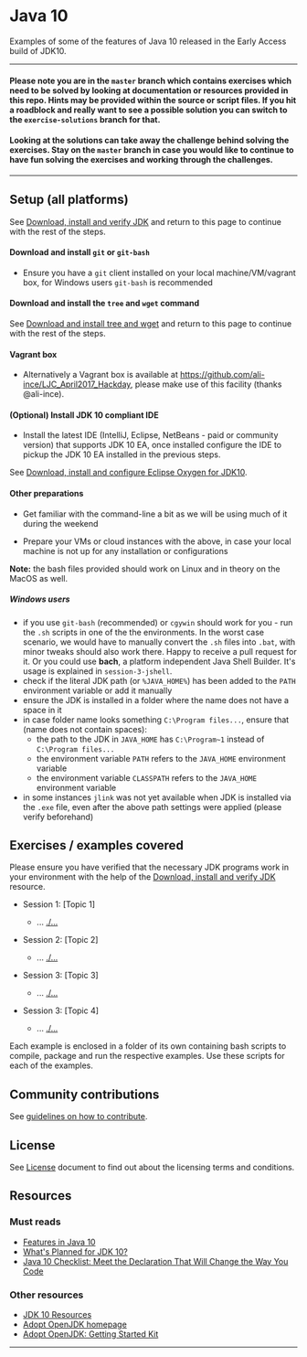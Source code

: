 # Java 10

Examples of some of the features of Java 10 released in the Early Access build of JDK10.

___


####   Please note you are in the `master` branch which contains exercises which need to be solved by looking at documentation or resources provided in this repo. Hints may be provided within the source or script files. If you hit a roadblock and really want to see a possible solution you can switch to the `exercise-solutions` branch for that. 

####   Looking at the solutions can take away the challenge behind solving the exercises. Stay on the `master` branch in case you would like to continue to have fun solving the exercises and working through the challenges.

___

## Setup (all platforms)

See [Download, install and verify JDK](setupAndVerifyJDK.md) and return to this page to continue with the rest of the steps.
         
#### Download and install `git` or `git-bash`

- Ensure you have a `git` client installed on your local machine/VM/vagrant box, for Windows users `git-bash` is recommended 

#### Download and install the `tree` and `wget` command

See [Download and install tree and wget](setupTreeAndWget.md) and return to this page to continue with the rest of the steps.

#### Vagrant box

- Alternatively a Vagrant box is available at https://github.com/ali-ince/LJC_April2017_Hackday, please make use of this facility (thanks @ali-ince).

#### (Optional) Install JDK 10 compliant IDE

- Install the latest IDE (IntelliJ, Eclipse, NetBeans - paid or community version) that supports JDK 10 EA, once installed configure the IDE to pickup the JDK 10 EA installed in the previous steps.

See [Download, install and configure Eclipse Oxygen for JDK10](setupEclipseOxygen.md).

#### Other preparations

- Get familiar with the command-line a bit as we will be using much of it during the weekend

- Prepare your VMs or cloud instances with the above, in case your local machine is not up for any installation or configurations 

**Note:** the bash files provided should work on Linux and in theory on the MacOS as well.

##### Windows users

 - if you use `git-bash` (recommended) or `cgywin` should work for you - run the `.sh` scripts in one of the the environments. In the worst case scenario, we would have to manually convert the `.sh` files into `.bat`, with minor tweaks should also work there. Happy to receive a pull request for it. Or you could use **bach**, a platform independent Java Shell Builder. It's usage is explained in `session-3-jshell`.
 - check if the literal JDK path (or `%JAVA_HOME%`) has been added to the `PATH` environment variable or add it manually
 - ensure the JDK is installed in a folder where the name does not have a space in it 
 - in case folder name looks something `C:\Program files...`, ensure that (name does not contain spaces):
    - the path to the JDK in `JAVA_HOME` has `C:\Program~1` instead of `C:\Program files...`
    - the environment variable `PATH` refers to the `JAVA_HOME` environment variable
    - the environment variable `CLASSPATH` refers to the `JAVA_HOME` environment variable
 - in some instances `jlink` was not yet available when JDK is installed via the `.exe` file, even after the above path settings were applied (please verify beforehand)

## Exercises / examples covered

Please ensure you have verified that the necessary JDK programs work in your environment with the help of the [Download, install and verify JDK](setupAndVerifyJDK.md) resource. 

- Session 1: [Topic 1]
   - ... [./...](.../...)
   
- Session 2: [Topic 2]
   - ... [./...](.../...)

- Session 3: [Topic 3]
   - ... [./...](.../...)

- Session 3: [Topic 4]
   - ... [./...](.../...)
        
Each example is enclosed in a folder of its own containing bash scripts to compile, package and run the respective examples. Use these scripts for each of the examples.

## Community contributions

See [guidelines on how to contribute](CONTRIBUTING.md).

## License

See [License](LICENSE) document to find out about the licensing terms and conditions.

## Resources

### Must reads
- [Features in Java 10](https://dzone.com/articles/features-in-java-10)
- [What's Planned for JDK 10?](https://dzone.com/articles/whats-planned-for-jdk-10)
- [Java 10 Checklist: Meet the Declaration That Will Change the Way You Code](https://blog.takipi.com/java-10-checklist-meet-the-declaration-that-will-change-the-way-you-code/)

### Other resources
- [JDK 10 Resources](./Java-10-Resources.md)
- [Adopt OpenJDK homepage](https://adoptopenjdk.java.net/)
- [Adopt OpenJDK: Getting Started Kit](http://bit.ly/1NUkPWw)

---

